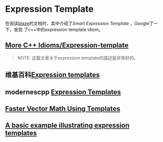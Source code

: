 # Expression Template

在阅读[blaze](https://bitbucket.org/blaze-lib/blaze/src/master/)的文档时，其中介绍了*Smart Expression Template* ，Google了一下，发现 了c++中的expression template idiom。

## [More C++ Idioms/Expression-template](https://en.wikibooks.org/wiki/More_C%2B%2B_Idioms/Expression-template)

> NOTE: 这篇文章关于expression template的描述是非常好的。



## 维基百科[Expression templates](https://en.wikipedia.org/wiki/Expression_templates)





## modernescpp [Expression Templates](https://www.modernescpp.com/index.php/expression-templates)



## [Faster Vector Math Using Templates](https://www.flipcode.com/archives/Faster_Vector_Math_Using_Templates.shtml)



## [A basic example illustrating expression templates](https://riptutorial.com/cplusplus/example/19992/a-basic-example-illustrating-expression-templates)
